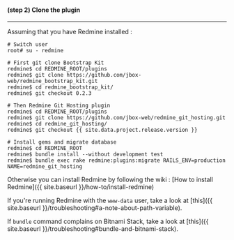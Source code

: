 #### **(step 2)** Clone the plugin
***

Assuming that you have Redmine installed :

    # Switch user
    root# su - redmine

    # First git clone Bootstrap Kit
    redmine$ cd REDMINE_ROOT/plugins
    redmine$ git clone https://github.com/jbox-web/redmine_bootstrap_kit.git
    redmine$ cd redmine_bootstrap_kit/
    redmine$ git checkout 0.2.3

    # Then Redmine Git Hosting plugin
    redmine$ cd REDMINE_ROOT/plugins
    redmine$ git clone https://github.com/jbox-web/redmine_git_hosting.git
    redmine$ cd redmine_git_hosting/
    redmine$ git checkout {{ site.data.project.release.version }}

    # Install gems and migrate database
    redmine$ cd REDMINE_ROOT
    redmine$ bundle install --without development test
    redmine$ bundle exec rake redmine:plugins:migrate RAILS_ENV=production NAME=redmine_git_hosting


Otherwise you can install Redmine by following the wiki : [How to install Redmine]({{ site.baseurl }}/how-to/install-redmine)

If you're running Redmine with the ```www-data``` user, take a look at [this]({{ site.baseurl }}/troubleshooting#a-note-about-path-variable).

If ```bundle``` command complains on Bitnami Stack, take a look at [this]({{ site.baseurl }}/troubleshooting#bundle-and-bitnami-stack).
